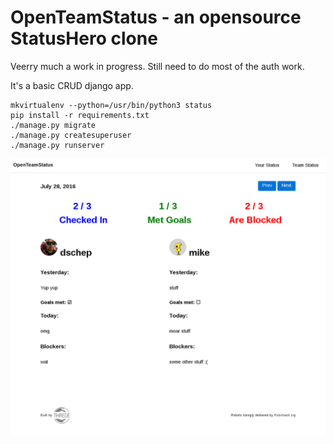 # OpenTeamStatus - an opensource StatusHero clone

Veerry much a work in progress. Still need to do most of the auth work.

It's a basic CRUD django app.

```
mkvirtualenv --python=/usr/bin/python3 status
pip install -r requirements.txt
./manage.py migrate
./manage.py createsuperuser
./manage.py runserver
```

![screenshot](.screenshot.png)
